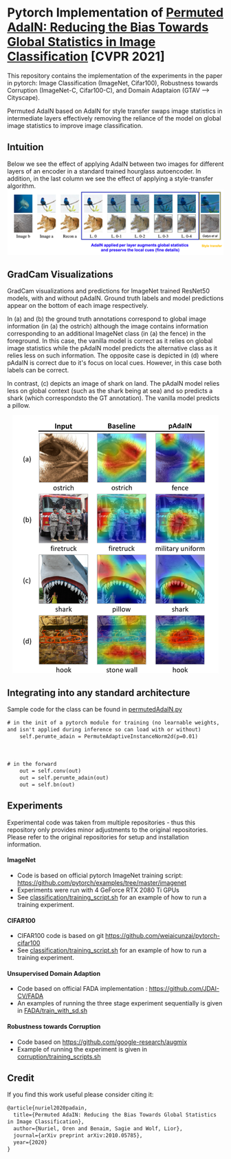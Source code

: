 # Pytorch Implementation of [Permuted AdaIN: Reducing the Bias Towards Global Statistics in Image Classification](https://arxiv.org/abs/2010.05785) [CVPR 2021]

This repository contains the implementation of the experiments in the paper in pytorch: Image Classification (ImageNet, Cifar100), Robustness towards Corruption (ImageNet-C, Cifar100-C), and Domain Adaptaion (GTAV --> Cityscape).

Permuted AdaIN based on AdaIN for style transfer swaps image statistics in intermediate layers effectively removing the reliance of the model on global image statistics to improve image classification. 

## Intuition
Below we see the effect of applying AdaIN between two images for different layers of an encoder in a standard trained hourglass autoencoder. In addition, in the last column we see the effect of applying a style-transfer algorithm.
![Autoencoder](./figs/autoencoder.png)

## GradCam Visualizations
GradCam visualizations and predictions for ImageNet trained ResNet50 models, with and without pAdaIN. Ground truth labels and model predictions appear on the bottom of each image respectively. 

In (a) and (b) the ground truth annotations correspond to global image information (in (a) the ostrich) although the image contains information corresponding to an additional ImageNet class (in (a) the fence) in the foreground. In this case, the vanilla model is correct as it relies on global image statistics while the pAdaIN model predicts the alternative class as it relies less on such information. The opposite case is depicted in (d) where pAdaIN is correct due to it's focus on local cues. However, in this case both labels can be correct.

In contrast, (c) depicts an image of shark on land. The pAdaIN model relies less on global context (such as the shark being at sea) and so predicts a shark (which correspondsto the GT annotation). The vanilla model predicts a pillow.

<p align="center">
   <img src="./figs/padain_gradcam.svg" height="600" alt="gradcam">
</p> 

## Integrating into any standard architecture
Sample code for the class can be found in [permutedAdaIN.py](https://github.com/onuriel/PermutedAdaIN/blob/main/permutedAdaIN.py)

```
# in the init of a pytorch module for training (no learnable weights, and isn't applied during inference so can load with or without)
    self.perumte_adain = PermuteAdaptiveInstanceNorm2d(p=0.01)



# in the forward
    out = self.conv(out)
    out = self.perumte_adain(out)
    out = self.bn(out)
```

## Experiments

Experimental code was taken from multiple repositories - thus this repository only provides minor adjustments to the original repositories.
Please refer to the original repositories for setup and installation information.

#### ImageNet
   - Code is based on official pytorch ImageNet training script: https://github.com/pytorch/examples/tree/master/imagenet
   - Experiments were run with 4 GeForce RTX 2080 Ti GPUs
   - See [classification/training_script.sh](https://github.com/onuriel/PermutedAdaIN/blob/main/classification/training_scripts.sh) for an example of how to run a training experiment.
   
#### CIFAR100
 - CIFAR100 code is based on git https://github.com/weiaicunzai/pytorch-cifar100
 - See [classification/training_script.sh](https://github.com/onuriel/PermutedAdaIN/blob/main/classification/training_scripts.sh) for an example of how to run a training experiment.

#### Unsupervised Domain Adaption
 - Code based on official FADA implementation : https://github.com/JDAI-CV/FADA
 - An examples of running the three stage experiment sequentially is given in [FADA/train_with_sd.sh](https://github.com/onuriel/PermutedAdaIN/blob/main/FADA/train_with_sd.sh)

#### Robustness towards Corruption
 - Code based on https://github.com/google-research/augmix
 - Example of running the experiment is given in [corruption/training_scripts.sh](https://github.com/onuriel/PermutedAdaIN/blob/main/corruption/training_scripts.sh)
 
## Credit
If you find this work useful please consider citing it:
```
@article{nuriel2020padain,
  title={Permuted AdaIN: Reducing the Bias Towards Global Statistics in Image Classification},
  author={Nuriel, Oren and Benaim, Sagie and Wolf, Lior},
  journal={arXiv preprint arXiv:2010.05785},
  year={2020}
}
```
